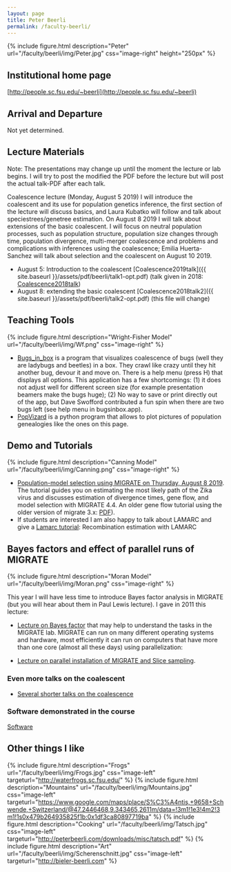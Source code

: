 ```yaml
---
layout: page
title: Peter Beerli
permalink: /faculty-beerli/
---
```

{% include figure.html description="Peter" url="/faculty/beerli/img/Peter.jpg" css="image-right" height="250px" %}

## Institutional home page

[http://people.sc.fsu.edu/~beerli](http://people.sc.fsu.edu/~beerli)

## Arrival and Departure

Not yet determined.

## Lecture Materials

Note: The presentations may change up until the moment the lecture or lab begins. I will try to post the modified the PDF before the lecture but will post the actual talk-PDF after each talk.

Coalescence lecture (Monday, August 5 2019) I will introduce the coalescent and its use for population genetics inference, the first section of the lecture will discuss basics, and Laura Kubatko will follow and talk about speciestrees/genetree estimation. On August 8 2019 I will talk about extensions of the basic coalescent. I will focus on neutral population processes, such as population structure, population size changes through time, population divergence, multi-merger coalescence and problems and complications with inferences using the coalescence; Emilia Huerta-Sanchez will talk about selection and the coalescent on August 10 2019.

* August 5: Introduction to the coalescent [Coalescence2019talk]({{ site.baseurl }}/assets/pdf/beerli/talk1-opt.pdf) (talk given in 2018: [Coalescence2018talk](https://peterbeerli.com/workshops/mbl/2018/talk1.pdf))
* August 8: extending the basic coalescent [Coalescence2018talk2]({{ site.baseurl }}/assets/pdf/beerli/talk2-opt.pdf) (this file will change)

## Teaching Tools
{% include figure.html description="Wright-Fisher Model" url="/faculty/beerli/img/Wf.png" css="image-right" %}

* [Bugs_in_box](http://people.sc.fsu.edu/~pbeerli/mbl2015/bugsinbox.zip) is a program that visualizes coalescence of bugs (well they are ladybugs and beetles) in a box. They crawl like crazy until they hit another bug, devour it and move on. There is a help menu (press H) that displays all options. This application has a few shortcomings: (1) it does not adjust well for different screen size (for example presentation beamers make the bugs huge); (2) No way to save or print directly out of the app, but Dave Swofford contributed a fun spin when there are two bugs left (see help menu in bugsinbox.app).
* [PopVizard](http://people.sc.fsu.edu/~pbeerli/popvizard.tar.gz) is a python program that allows to plot pictures of population genealogies like the ones on this page.

## Demo and Tutorials
{% include figure.html description="Canning Model" url="/faculty/beerli/img/Canning.png" css="image-right" %}

* [Population-model selection using MIGRATE on Thursday, August 8 2019](http://peterbeerli.com/workshops/mbl/2018/tutorial). The tutorial guides you on estimating the most likely path of the Zika virus and discusses estimation of divergence times, gene flow, and model selection with MIGRATE 4.4. An older gene flow tutorial using the older version of migrate 3.x: [PDF](http://peterbeerli.com/workshops/mbl/2018/tutorial)).
* If students are interested I am also happy to talk about LAMARC and give a [Lamarc tutorial](https://molevol.mbl.edu/index.php/Lamarc_tutorial): Recombination estimation with LAMARC

## Bayes factors and effect of parallel runs of MIGRATE
{% include figure.html description="Moran Model" url="/faculty/beerli/img/Moran.png" css="image-right" %}

This year I will have less time to introduce Bayes factor analysis in MIGRATE (but you will hear about them in Paul Lewis lecture). I gave in 2011 this lecture:

* [Lecture on Bayes factor](http://people.sc.fsu.edu/~pbeerli/mbl2011_BF.pdf) that may help to understand the tasks in the MIGRATE lab.
MIGRATE can run on many different operating systems and hardware, most efficiently it can run on computers that have more than one core (almost all these days) using parallelization:

* [Lecture on parallel installation of MIGRATE and Slice sampling](http://people.sc.fsu.edu/~pbeerli/mbl2011_migrate_parallel.pdf).

### Even more talks on the coalescent

* [Several shorter talks on the coalescence](http://people.sc.fsu.edu/~pbeerli/Beerli_Lab/Talks.html)

### Software demonstrated in the course

[Software](https://molevol.mbl.edu/index.php/Software)

## Other things I like

{% include figure.html description="Frogs"     url="/faculty/beerli/img/Frogs.jpg"          css="image-left"  targeturl="http://waterfrogs.sc.fsu.edu/" %}
{% include figure.html description="Mountains" url="/faculty/beerli/img/Mountains.jpg"      css="image-left"  targeturl="https://www.google.com/maps/place/S%C3%A4ntis,+9658+Schwende,+Switzerland/@47.2446468,9.343465,2611m/data=!3m1!1e3!4m2!3m1!1s0x479b264935825f1b:0x1df3ca80897719ba" %}
{% include figure.html description="Cooking"   url="/faculty/beerli/img/Tatsch.jpg"         css="image-left"  targeturl="http://peterbeerli.com/downloads/misc/tatsch.pdf" %}
{% include figure.html description="Art"       url="/faculty/beerli/img/Scherenschnitt.jpg" css="image-left"  targeturl="http://bieler-beerli.com" %}
